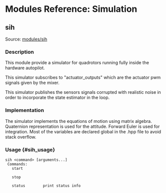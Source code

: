 # Modules Reference: Simulation

## sih
Source: [modules/sih](https://github.com/PX4/Firmware/tree/master/src/modules/sih)


### Description
This module provide a simulator for quadrotors running fully
inside the hardware autopilot.

This simulator subscribes to "actuator_outputs" which are the actuator pwm
signals given by the mixer.

This simulator publishes the sensors signals corrupted with realistic noise
in order to incorporate the state estimator in the loop.

### Implementation
The simulator implements the equations of motion using matrix algebra.
Quaternion representation is used for the attitude.
Forward Euler is used for integration.
Most of the variables are declared global in the .hpp file to avoid stack overflow.



### Usage {#sih_usage}
```
sih <command> [arguments...]
 Commands:
   start

   stop

   status        print status info
```
